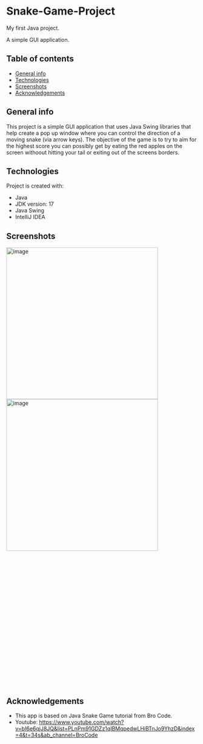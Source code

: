 # Snake-Game-Project
My first Java project. 

A simple GUI application.
## Table of contents
* [General info](#general-info)
* [Technologies](#technologies)
* [Screenshots](#screenshots)
* [Acknowledgements](#acknowledgements)



## General info
This project is a simple GUI application that uses Java Swing libraries that help create a pop up window where you can control the direction
of a moving snake (via arrow keys).  The objective of the game is to try to aim for the highest score you can possibly get by eating the red apples on 
the screen withoout hitting your tail or exiting out of the screens borders.
	
## Technologies
Project is created with:
* Java
* JDK version: 17
* Java Swing
* IntelliJ IDEA
	
## Screenshots
<img width="400" alt="image" src="https://user-images.githubusercontent.com/88301319/194028425-c605c1bc-0bb1-4404-a122-276a84e9797e.png" align='left' >
<img width="400" alt="image" src="https://user-images.githubusercontent.com/88301319/194028581-7c485d07-c049-4824-a6ee-f1d2411c979e.png" >

<br /> <br /><br /><br /><br /><br /><br /><br /><br /><br /><br /><br /><br /><br /><br /><br /><br /><br /><br /><br />

## Acknowledgements
* This app is based on Java Snake Game tutorial from Bro Code.
* Youtube: <https://www.youtube.com/watch?v=bI6e6qjJ8JQ&list=PLnPm91GDZz1qIBMqpedwLHiBTnJo9YhzD&index=4&t=34s&ab_channel=BroCode>
